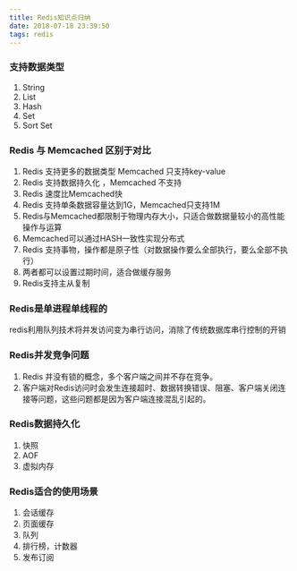 ```yaml
---
title: Redis知识点归纳
date: 2018-07-18 23:39:50
tags: redis
---
```

### 支持数据类型
1. String
1. List
1. Hash
1. Set
1. Sort Set

### Redis 与 Memcached 区别于对比
1. Redis 支持更多的数据类型 Memcached 只支持key-value
1. Redis 支持数据持久化 ，Memcached 不支持
1. Redis 速度比Memcached快
1. Redis 支持单条数据容量达到1G，Memcached只支持1M
1. Redis与Memcached都限制于物理内存大小，只适合做数据量较小的高性能操作与运算
1. Memcached可以通过HASH一致性实现分布式
1. Redis 支持事物，操作都是原子性（对数据操作要么全部执行，要么全部不执行）
1. 两者都可以设置过期时间，适合做缓存服务
1. Redis支持主从复制

### Redis是单进程单线程的
redis利用队列技术将并发访问变为串行访问，消除了传统数据库串行控制的开销

### Redis并发竞争问题
1. Redis 并没有锁的概念，多个客户端之间并不存在竞争。
1. 客户端对Redis访问时会发生连接超时、数据转换错误、阻塞、客户端关闭连接等问题，这些问题都是因为客户端连接混乱引起的。

### Redis数据持久化
1. 快照
1. AOF
1. 虚拟内存

### Redis适合的使用场景
1. 会话缓存
1. 页面缓存
1. 队列
1. 排行榜，计数器
1. 发布订阅
